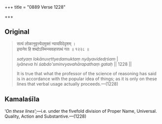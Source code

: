 +++
title = "0889 Verse 1228"

+++
## Original 
>
> सत्यं लोकानुवृत्त्येदमुक्तं न्यायविदेदृशम् ।  
> इयानेव हि शब्दोऽस्मिन्व्यवहारपथं गतः ॥ १२२८ ॥ 
>
> *satyaṃ lokānuvṛttyedamuktaṃ nyāyavidedṛśam* \|  
> *iyāneva hi śabdo'sminvyavahārapathaṃ gataḥ* \|\| 1228 \|\| 
>
> It is true that what the professor of the science of reasoning has said is in accordance with the popular idea of things; as it is only on these lines that verbal usage actually proceeds.—(1228)



## Kamalaśīla

‘*On these lines*’;—i.e. under the fivefold division of Proper Name, Universal. Quality, Action and Substantive.—(1228)


